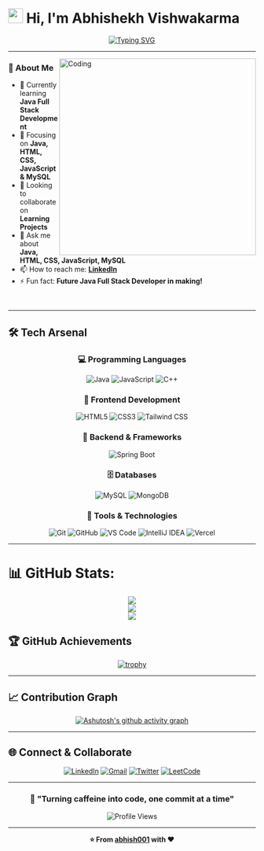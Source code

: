 # <img src="https://raw.githubusercontent.com/MartinHeinz/MartinHeinz/master/wave.gif" width="30px"> Hi, I'm Abhishekh Vishwakarma

<div align="center">
  
[![Typing SVG](https://readme-typing-svg.demolab.com?font=Fira+Code&size=24&duration=2000&pause=1000&color=00D9FF&center=true&vCenter=true&width=600&height=70&lines=Aspiring+Java+Developer+%F0%9F%92%BB;Learning+Full+Stack+Development+%F0%9F%9A%80;Java+%7C+HTML+%7C+CSS+%7C+JavaScript;Future+Java+Full+Stack+Developer+%F0%9F%93%9A)](https://git.io/typing-svg)

</div>

---

<img align="right" alt="Coding" width="400" src="https://cdn.dribbble.com/users/1162077/screenshots/3848914/programmer.gif">

### 🚀 About Me

- 🔭 Currently learning **Java Full Stack Development**
- 🌱 Focusing on **Java, HTML, CSS, JavaScript & MySQL**
- 👯 Looking to collaborate on **Learning Projects**
- 💬 Ask me about **Java, HTML, CSS, JavaScript, MySQL**
- 📫 How to reach me: **[LinkedIn](https://www.linkedin.com/in/abhish001/)**
- ⚡ Fun fact: **Future Java Full Stack Developer in making!**

<br clear="both">

---

## 🛠️ Tech Arsenal

<div align="center">

### 💻 Programming Languages
![Java](https://img.shields.io/badge/Java-007396.svg?style=for-the-badge&logo=openjdk&logoColor=white)
![JavaScript](https://img.shields.io/badge/JavaScript-F7DF1E.svg?style=for-the-badge&logo=javascript&logoColor=black)
![C++](https://img.shields.io/badge/C++-00599C.svg?style=for-the-badge&logo=c%2B%2B&logoColor=white)

### 🎨 Frontend Development
![HTML5](https://img.shields.io/badge/HTML5-E34F26.svg?style=for-the-badge&logo=html5&logoColor=white)
![CSS3](https://img.shields.io/badge/CSS3-1572B6.svg?style=for-the-badge&logo=css3&logoColor=white)
![Tailwind CSS](https://img.shields.io/badge/Tailwind%20CSS-38B2AC.svg?style=for-the-badge&logo=tailwind-css&logoColor=white)

### 🔧 Backend & Frameworks
![Spring Boot](https://img.shields.io/badge/Spring%20Boot-6DB33F.svg?style=for-the-badge&logo=spring-boot&logoColor=white)

### 🗄️ Databases
![MySQL](https://img.shields.io/badge/MySQL-00000F.svg?style=for-the-badge&logo=mysql&logoColor=white)
![MongoDB](https://img.shields.io/badge/MongoDB-4EA94B.svg?style=for-the-badge&logo=mongodb&logoColor=white)

### 🔧 Tools & Technologies
![Git](https://img.shields.io/badge/Git-F05032.svg?style=for-the-badge&logo=git&logoColor=white)
![GitHub](https://img.shields.io/badge/GitHub-100000.svg?style=for-the-badge&logo=github&logoColor=white)
![VS Code](https://img.shields.io/badge/VS%20Code-0078d4.svg?style=for-the-badge&logo=visual-studio-code&logoColor=white)
![IntelliJ IDEA](https://img.shields.io/badge/IntelliJ%20IDEA-000000.svg?style=for-the-badge&logo=intellij-idea&logoColor=white)
![Vercel](https://img.shields.io/badge/Vercel-000000.svg?style=for-the-badge&logo=vercel&logoColor=white)

</div>

---

# 📊 GitHub Stats:
<div align="center">

![](https://github-readme-stats.vercel.app/api?username=rekandlal&theme=aura_dark&hide_border=false&include_all_commits=true&count_private=false)<br/>
![](https://nirzak-streak-stats.vercel.app/?user=rekandlal&theme=aura_dark&hide_border=false)<br/>
![](https://github-readme-stats.vercel.app/api/top-langs/?username=rekandlal&theme=aura_dark&hide_border=false&include_all_commits=true&count_private=false&layout=compact)

</div>

## 🏆 GitHub Achievements
<div align="center">
  
[![trophy](https://github-profile-trophy.vercel.app/?username=abhish001&theme=darkhub&column=4&margin-w=15&margin-h=15&no-frame=true)](https://github.com/ryo-ma/github-profile-trophy)

</div>

---

## 📈 Contribution Graph
<div align="center">
  
[![Ashutosh's github activity graph](https://github-readme-activity-graph.vercel.app/graph?username=abhish001&theme=rogue&hide_border=true)](https://github.com/ashutosh00710/github-readme-activity-graph)

</div>

---

## 🌐 Connect & Collaborate

<div align="center">

[![LinkedIn](https://img.shields.io/badge/LinkedIn-0077B5?style=for-the-badge&logo=linkedin&logoColor=white)](https://www.linkedin.com/in/abhishekh-vishwakarma-13aa1b297/)
[![Gmail](https://img.shields.io/badge/Gmail-D14836?style=for-the-badge&logo=gmail&logoColor=white)](mailto:rekandlal11@gmail.com)
[![Twitter](https://img.shields.io/badge/Twitter-1DA1F2?style=for-the-badge&logo=twitter&logoColor=white)](https://x.com/rekandlal11)
[![LeetCode](https://img.shields.io/badge/LeetCode-FFA116?style=for-the-badge&logo=leetcode&logoColor=white)](https://leetcode.com/u/looper01/)

</div>

---

<div align="center">

### 💫 "Turning caffeine into code, one commit at a time"

<img src="https://komarev.com/ghpvc/?username=abhish001&label=Profile%20Views&color=0e75b6&style=for-the-badge" alt="Profile Views" />

</div>

---

<div align="center">
  
**⭐️ From [abhish001](https://github.com/abhish001) with ❤️**

</div>
